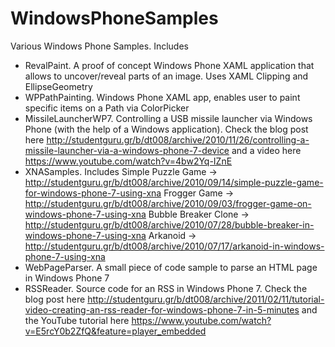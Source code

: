 WindowsPhoneSamples
===================

Various Windows Phone Samples. Includes

- RevalPaint. A proof of concept Windows Phone XAML application that allows to uncover/reveal parts of an image. Uses XAML Clipping and EllipseGeometry 
- WPPathPainting. Windows Phone XAML app, enables user to paint specific items on a Path via ColorPicker
- MissileLauncherWP7. Controlling a USB missile launcher via Windows Phone (with the help of a Windows application). Check the blog post here http://studentguru.gr/b/dt008/archive/2010/11/26/controlling-a-missile-launcher-via-a-windows-phone-7-device and a video here https://www.youtube.com/watch?v=4bw2Yq-IZnE
- XNASamples.  Includes Simple Puzzle Game -> http://studentguru.gr/b/dt008/archive/2010/09/14/simple-puzzle-game-for-windows-phone-7-using-xna Frogger Game -> http://studentguru.gr/b/dt008/archive/2010/09/03/frogger-game-on-windows-phone-7-using-xna Bubble Breaker Clone -> http://studentguru.gr/b/dt008/archive/2010/07/28/bubble-breaker-in-windows-phone-7-using-xna Arkanoid -> http://studentguru.gr/b/dt008/archive/2010/07/17/arkanoid-in-windows-phone-7-using-xna
- WebPageParser. A small piece of code sample to parse an HTML page in Windows Phone 7
- RSSReader. Source code for an RSS in Windows Phone 7. Check the blog post here http://studentguru.gr/b/dt008/archive/2011/02/11/tutorial-video-creating-an-rss-reader-for-windows-phone-7-in-5-minutes and the YouTube tutorial here https://www.youtube.com/watch?v=E5rcY0b2ZfQ&feature=player_embedded


